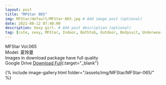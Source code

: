 ```yaml
---
layout: post
title: "MFStar 065"
img: MFStar/default/MFStar-065.jpg # Add image post (optional)
date: 2021-08-12 07:48:00
description: Sexy girl. # Add post description (optional)
tag: [cute, sexy, MFStar, Indoor, Bathtub, Outdoor, Bodysuit, Underwear, Cosplay, Big Tits, Tattoo, CHINAGIRLS]
---
```

MFStar Vol.065  
Model: 夏玲蔓  
Images in download package have full quality                    
Google Drive [Download Full](http://gestyy.com/eoXzT7){:target="_blank"}

{% include image-gallery.html folder="/assets/img/MFStar/MFStar-065/" %}
